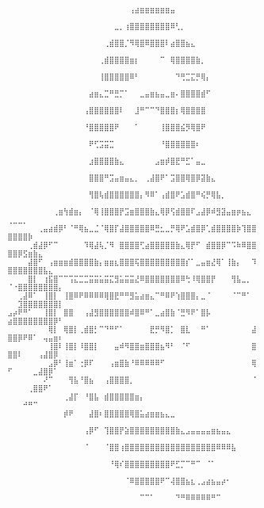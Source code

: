 ⠀⠀⠀⠀⠀⠀⠀⠀⠀⠀⠀⠀⠀⠀⠀⠀⠀⠀⠀⠀⠀⠀⠀⠀⢠⣴⣶⣶⣶⣶⣶⣶⣤⠀⠀⠀⠀⠀⠀⠀⠀⠀⠀⠀⠀⠀⠀⠀⠀⠀⠀⠀⠀⠀⠀⠀⠀⠀⠀⠀
⠀⠀⠀⠀⠀⠀⠀⠀⠀⠀⠀⠀⠀⠀⠀⠀⠀⠀⠀⠀⠀⣀⡀⢰⣿⣿⣿⣿⣿⣿⣿⣿⠿⢃⡀⠀⠀⠀⠀⠀⠀⠀⠀⠀⠀⠀⠀⠀⠀⠀⠀⠀⠀⠀⠀⠀⠀⠀⠀⠀
⠀⠀⠀⠀⠀⠀⠀⠀⠀⠀⠀⠀⠀⠀⠀⠀⠀⠀⠀⢀⣾⣿⣿⡈⠻⢿⣿⠿⣿⣿⣿⠇⣴⣿⣿⣦⣄⠀⠀⠀⠀⠀⠀⠀⠀⠀⠀⠀⠀⠀⠀⠀⠀⠀⠀⠀⠀⠀⠀⠀
⠀⠀⠀⠀⠀⠀⠀⠀⠀⠀⠀⠀⠀⠀⠀⠀⠀⠀⢀⣾⣿⣿⣿⣿⣶⡆⠀⠀⠀⠀⠉⠀⢿⣿⣿⣿⣿⣷⡀⠀⠀⠀⠀⠀⠀⠀⠀⠀⠀⠀⠀⠀⠀⠀⠀⠀⠀⠀⠀⠀
⠀⠀⠀⠀⠀⠀⠀⠀⠀⠀⠀⠀⠀⠀⠀⠀⠀⠀⢸⣿⣿⣿⣿⣿⠿⠃⠀⠀⠀⠀⠀⠀⠀⠙⢛⣉⣍⡛⢿⡄⠀⠀⠀⠀⠀⠀⠀⠀⠀⠀⠀⠀⠀⠀⠀⠀⠀⠀⠀⠀
⠀⠀⠀⠀⠀⠀⠀⠀⠀⠀⠀⠀⠀⠀⠀⠀⣴⣶⣄⣉⠛⣛⡉⠁⠀⠀⣀⣤⣶⣦⣤⣀⣶⠄⣿⣿⣿⣿⣾⠋⠀⠀⠀⠀⠀⠀⠀⠀⠀⠀⠀⠀⠀⠀⠀⠀⠀⠀⠀⠀
⠀⠀⠀⠀⠀⠀⠀⠀⠀⠀⠀⠀⠀⠀⠀⢠⣿⣿⣿⣿⣿⣿⠇⠀⠀⣸⠛⠉⠉⠙⣿⣿⣿⡆⢿⣿⣿⣿⣿⠀⠀⠀⠀⠀⠀⠀⠀⠀⠀⠀⠀⠀⠀⠀⠀⠀⠀⠀⠀⠀
⠀⠀⠀⠀⠀⠀⠀⠀⠀⠀⠀⠀⠀⠀⠀⠘⣿⣿⣿⣿⣿⠟⠀⠀⠀⠁⠀⠀⠀⠀⢸⣿⣿⣿⣮⡻⢿⣿⠟⠀⠀⠀⠀⠀⠀⠀⠀⠀⠀⠀⠀⠀⠀⠀⠀⠀⠀⠀⠀⠀
⠀⠀⠀⠀⠀⠀⠀⠀⠀⠀⠀⠀⠀⠀⠀⠀⠟⢋⣩⣭⣉⠀⠀⠀⠀⠀⠀⠀⠀⠀⠘⣿⣿⣿⣿⣿⣿⠆⠀⠀⠀⠀⠀⠀⠀⠀⠀⠀⠀⠀⠀⠀⠀⠀⠀⠀⠀⠀⠀⠀
⠀⠀⠀⠀⠀⠀⠀⠀⠀⠀⠀⠀⠀⠀⠀⠀⣰⣿⣿⣿⣿⣷⣄⠀⠀⠀⠀⠀⠀⣠⣶⡾⣿⣟⠛⣋⠁⣤⣀⠀⠀⠀⠀⠀⠀⠀⠀⠀⠀⠀⠀⠀⠀⠀⠀⠀⠀⠀⠀⠀
⠀⠀⠀⠀⠀⠀⠀⠀⠀⠀⠀⠀⠀⠀⠀⠀⣿⣿⣿⠛⣩⣤⣶⣤⣄⡀⠀⢀⣼⣿⠟⠁⣩⣿⣿⢿⣿⡿⣽⣷⣄⠀⠀⠀⠀⠀⠀⠀⠀⠀⠀⠀⠀⠀⠀⠀⠀⠀⠀⠀
⠀⠀⠀⠀⠀⠀⠀⠀⠀⠀⠀⠀⠀⠀⠀⠀⢻⣿⢧⣾⣿⣿⣿⣿⣿⣿⡄⠻⠿⠁⢠⣾⣿⠟⣡⣾⣿⠛⢮⡛⢿⣧⡀⠀⠀⠀⠀⠀⠀⠀⠀⠀⠀⠀⠀⠀⠀⠀⠀⠀
⠀⠀⠀⠀⠀⠀⠀⠀⠀⢀⣶⢳⣾⣶⡄⠀⠈⢿⢸⣿⣿⣿⡟⣩⣶⣿⣿⣿⣷⣄⢿⡿⢫⣾⣿⣿⠏⣠⣼⡿⠾⣻⣽⣤⣶⡶⣦⣄⠀⢀⣀⣀⡀⠀⠀⠀⠀⠀⠀⠀
⠀⠀⠀⠀⠀⠀⢀⣤⣴⣾⡿⠃⠈⠛⢿⣦⣀⣈⠈⢿⣿⡏⣼⣿⣿⣿⣿⣿⠿⣛⣂⣀⡛⢿⠟⣡⣾⣿⡿⢁⣾⣿⣿⣿⣿⡷⢹⣿⣿⣿⣿⣿⣿⡷⠀⠀⠀⠀⠀⠀
⠀⠀⠀⠀⢀⣾⣼⡿⠋⠉⠀⠀⠀⠀⠀⠹⢿⣼⢧⡈⠻⠀⣿⣿⣿⣿⢋⣴⣿⣿⣿⣿⣿⣷⣄⢿⡟⠋⠀⣾⣿⣿⡿⠉⠩⠷⠿⣿⣿⣿⣿⡿⣫⣶⣷⣄⠀⠀⠀⠀
⠀⠀⠀⠀⣼⣿⠋⠀⢠⣶⣶⣶⣾⣿⣿⣿⣿⣷⡄⣶⣶⣆⣿⣿⣿⢯⣿⣿⣿⣿⣿⣿⣿⣿⣿⡎⠁⣀⣤⣶⣜⢿⠁⢸⣷⡄⠀⠀⠹⣿⣿⣿⣿⣿⣿⣿⣧⣄⠀⠀
⠀⠀⠀⠀⣿⡇⠀⢰⣯⣿⠉⠉⢩⣍⣉⣉⣭⣭⣥⣭⣍⣻⣥⣭⣭⣜⠿⣿⣿⣿⣿⣿⣿⣿⠿⢓⠸⢿⣿⣿⡟⠀⠀⠀⢻⣧⣀⡀⠀⠈⠐⣿⣿⣿⣿⣿⣿⣿⣿⡄
⠀⠀⢀⣼⠿⠁⠀⢸⣿⡇⠀⢸⣿⠿⠟⠿⠿⠿⠿⢿⣿⣟⠛⠛⣻⣥⣴⣶⣄⠉⠛⠿⠟⢱⣿⣿⣿⡄⣀⠈⠀⠀⠀⠀⠈⠉⠛⠁⠀⠀⠀⣹⣿⣿⣿⣿⣿⣿⣿⡇
⣠⡴⠟⠛⠁⠀⠀⢸⣿⡇⠀⣿⣿⠀⠀⢠⣼⣻⣿⣿⣿⣿⣿⣿⠾⣿⠿⠛⠁⣀⣴⣿⣷⠈⣛⠻⠟⠁⣿⡧⠀⠀⠀⠀⠀⠀⠀⠀⠀⣴⣿⣿⣿⣿⣿⣿⣿⣿⡿⠃
⠀⠀⠀⠀⠀⠀⠀⠀⢿⡇⠀⢿⣿⡇⢀⣾⣿⡃⠉⠙⠛⠋⠁⠀⠀⠀⠀⠀⣟⡛⠻⣿⡁⠀⣿⣇⠀⠀⠛⠁⠀⠀⠀⠀⠀⠀⠀⠀⣼⣿⣿⡿⠟⠿⠁⠀⢤⣤⣶⠆
⠀⠀⠀⠀⠀⠀⠀⠀⢸⣿⠇⢸⣿⡇⠸⣿⣿⡇⠀⠀⠀⣤⠾⠻⣿⣿⣶⣿⣿⣿⣦⠻⠃⠀⠈⠋⠀⠀⠀⠀⠀⠀⠀⠀⠀⠀⠀⠀⣿⣿⣿⠇⠀⠀⠀⢠⣼⣿⡿⠀
⠀⠀⠀⠀⠀⠀⠀⠀⣠⡿⠃⢸⣶⠁⢐⡿⠏⠀⠀⠀⢠⣶⣿⣷⠘⠿⠿⠿⠿⠿⠋⠀⠀⠀⠀⠀⠀⠀⠀⠀⠀⠀⠀⠀⠀⠀⠀⠀⢿⠋⠀⠀⠀⠀⣀⣼⣿⡿⠁⠀
⠀⠀⠀⠀⠀⠀⠀⠜⠉⠀⠀⠀⢻⣧⠘⣿⣦⠀⠀⢠⣿⣿⣿⣿⡀⠀⠀⠀⠀⠀⠀⠀⠀⠀⠀⠀⠀⠀⠀⠀⠀⠀⠀⠀⠀⠀⠀⠀⠈⠀⠀⠀⠀⢀⣿⣿⠟⠁⠀⠀
⠀⠀⠀⠀⠀⠀⠀⠀⠀⠀⠀⢀⣼⡏⠀⠘⣿⣧⠀⣾⣿⣿⣿⣿⣿⣶⡄⠀⠀⠀⠀⠀⠀⠀⠀⠀⠀⠀⠀⠀⠀⠀⠀⠀⠀⠀⠀⠀⠀⠀⠀⠀⠚⠛⠉⠀⠀⠀⠀⠀
⠀⠀⠀⠀⠀⠀⠀⠀⠀⠀⠀⡾⠟⠀⠀⠀⣼⣿⠆⣿⣿⣿⣿⣿⢿⣿⣥⣴⣶⣶⣦⣄⣀⠀⠀⠀⠀⠀⠀⠀⠀⠀⠀⠀⠀⠀⠀⠀⠀⠀⠀⠀⠀⠀⠀⠀⠀⠀⠀⠀
⠀⠀⠀⠀⠀⠀⠀⠀⠀⠀⠀⠀⠀⠀⠀⢠⡿⠋⠀⢹⣿⣿⡟⣵⣿⣿⣿⣿⣿⣿⣿⣿⣿⣷⣄⣠⣤⣤⣤⣤⣶⣦⣤⣄⠀⠀⠀⠀⠀⠀⠀⠀⠀⠀⠀⠀⠀⠀⠀⠀
⠀⠀⠀⠀⠀⠀⠀⠀⠀⠀⠀⠀⠀⠀⠀⠈⠀⠀⠀⠈⣿⣿⢰⣿⣿⣿⣿⣿⣿⣿⣿⣿⣿⣿⣿⣿⣿⣿⣿⣿⣿⠿⠿⠿⣧⠀⠀⠀⠀⠀⠀⠀⠀⠀⠀⠀⠀⠀⠀⠀
⠀⠀⠀⠀⠀⠀⠀⠀⠀⠀⠀⠀⠀⠀⠀⠀⠀⠀⠀⠀⠘⢿⠎⣿⣿⣿⣿⣿⣿⣿⣿⣿⠟⣋⡉⠉⠛⠉⠀⠈⠁⠀⠀⠀⠀⠀⠀⠀⠀⠀⠀⠀⠀⠀⠀⠀⠀⠀⠀⠀
⠀⠀⠀⠀⠀⠀⠀⠀⠀⠀⠀⠀⠀⠀⠀⠀⠀⠀⠀⠀⠀⠀⠀⠈⠿⣿⣿⣿⣿⣿⠟⠉⢼⣿⣿⣦⣆⢀⣠⣴⣦⣤⡴⠂⠀⠀⠀⠀⠀⠀⠀⠀⠀⠀⠀⠀⠀⠀⠀⠀
⠀⠀⠀⠀⠀⠀⠀⠀⠀⠀⠀⠀⠀⠀⠀⠀⠀⠀⠀⠀⠀⠀⠀⠀⠀⠀⠉⠉⠁⠀⠀⠀⠀⠙⠛⠿⠿⠿⠿⠿⠛⠉⠀⠀⠀⠀⠀⠀⠀⠀⠀⠀⠀⠀⠀⠀⠀⠀⠀⠀
